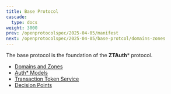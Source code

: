 ```yaml
---
title: Base Protocol
cascade:
  type: docs
weight: 3000
prev: /openprotocolspec/2025-04-05/manifest
next: /openprotocolspec/2025-04-05/base-protcol/domains-zones
---
```


The base protocol is the foundation of the **ZTAuth*** protocol.

- [Domains and Zones](/openprotocolspec/2025-04-05/base-protcol/domains-zones)
- [Auth* Models](/openprotocolspec/2025-04-05/base-protcol/authstar-models)
- [Transaction Token Service](/openprotocolspec/2025-04-05/base-protcol/tts)
- [Decision Points](/openprotocolspec/2025-04-05/base-protcol/decision-points)

